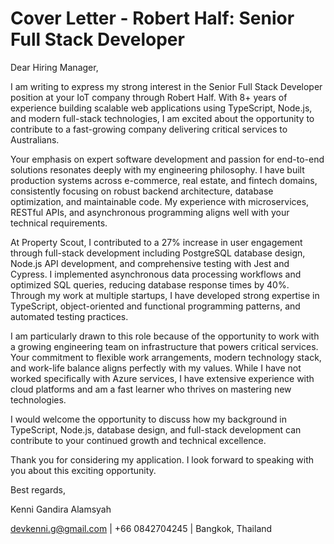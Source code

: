# Cover Letter - Robert Half: Senior Full Stack Developer

Dear Hiring Manager,

I am writing to express my strong interest in the Senior Full Stack Developer position at your IoT company through Robert Half. With 8+ years of experience building scalable web applications using TypeScript, Node.js, and modern full-stack technologies, I am excited about the opportunity to contribute to a fast-growing company delivering critical services to Australians.

Your emphasis on expert software development and passion for end-to-end solutions resonates deeply with my engineering philosophy. I have built production systems across e-commerce, real estate, and fintech domains, consistently focusing on robust backend architecture, database optimization, and maintainable code. My experience with microservices, RESTful APIs, and asynchronous programming aligns well with your technical requirements.

At Property Scout, I contributed to a 27% increase in user engagement through full-stack development including PostgreSQL database design, Node.js API development, and comprehensive testing with Jest and Cypress. I implemented asynchronous data processing workflows and optimized SQL queries, reducing database response times by 40%. Through my work at multiple startups, I have developed strong expertise in TypeScript, object-oriented and functional programming patterns, and automated testing practices.

I am particularly drawn to this role because of the opportunity to work with a growing engineering team on infrastructure that powers critical services. Your commitment to flexible work arrangements, modern technology stack, and work-life balance aligns perfectly with my values. While I have not worked specifically with Azure services, I have extensive experience with cloud platforms and am a fast learner who thrives on mastering new technologies.

I would welcome the opportunity to discuss how my background in TypeScript, Node.js, database design, and full-stack development can contribute to your continued growth and technical excellence.

Thank you for considering my application. I look forward to speaking with you about this exciting opportunity.

Best regards,

Kenni Gandira Alamsyah

devkenni.g@gmail.com | +66 0842704245 | Bangkok, Thailand
